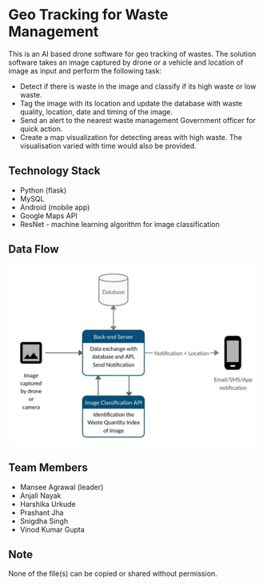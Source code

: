 # Geo Tracking for Waste Management

This is an AI based drone software for geo tracking of wastes. The solution software takes an image captured by drone or a vehicle and location of image as input and perform the following task:
 - Detect if there is waste in the image and classify if its high waste or low waste.
 - Tag the image with its location and update the database with waste quality, location, date and timing of the image.
 - Send an alert to the nearest waste management Government officer for quick action.
 - Create a map visualization for detecting areas with high waste. The visualisation varied with time would also be provided.

## Technology Stack

 - Python (flask)
 - MySQL
 - Android (mobile app)
 - Google Maps API
 - ResNet - machine learning algorithm for image classification

## Data Flow

![Data flow diagram](static/images/dfd.png)


## Team Members

 - Mansee Agrawal (leader)
 - Anjali Nayak
 - Harshika Urkude
 - Prashant Jha
 - Snigdha Singh
 - Vinod Kumar Gupta

## Note

None of the file(s) can be copied or shared without permission.